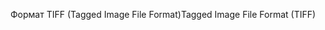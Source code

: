 <span data-ttu-id="2e0b3-101">Формат TIFF (Tagged Image File Format)</span><span class="sxs-lookup"><span data-stu-id="2e0b3-101">Tagged Image File Format (TIFF)</span></span>